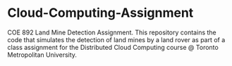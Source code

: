 # Cloud-Computing-Assignment
COE 892 Land Mine Detection Assignment. This repository contains the code that simulates the detection of land mines by a land rover as part of a class assignment for the Distributed Cloud Computing course @ Toronto Metropolitan University.

